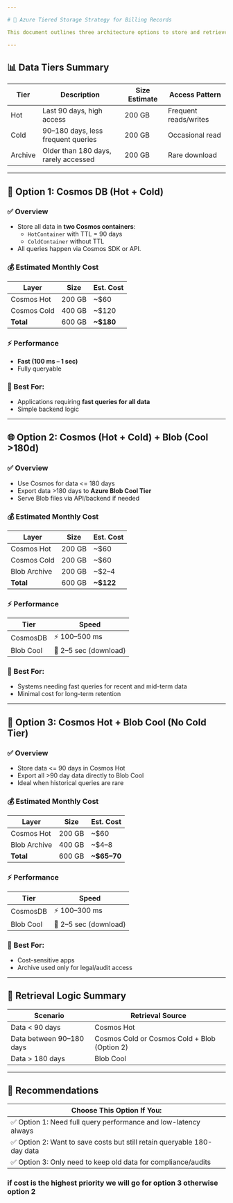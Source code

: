 ```yaml
---

# 💼 Azure Tiered Storage Strategy for Billing Records

This document outlines three architecture options to store and retrieve 2 million billing records (~300KB each), totaling ~600 GB, using **Azure Cosmos DB and Azure Blob Storage**. Each solution is **serverless, cost-optimized, and suitable for production workloads**.

---
```


## 📊 Data Tiers Summary

| Tier         | Description                         | Size Estimate | Access Pattern      |
|--------------|-------------------------------------|----------------|----------------------|
| Hot          | Last 90 days, high access           | 200 GB         | Frequent reads/writes|
| Cold         | 90–180 days, less frequent queries  | 200 GB         | Occasional read      |
| Archive      | Older than 180 days, rarely accessed| 200 GB         | Rare download        |

---

## 📁 Option 1: Cosmos DB (Hot + Cold)

### ✅ Overview
- Store all data in **two Cosmos containers**:
  - `HotContainer` with TTL = 90 days
  - `ColdContainer` without TTL
- All queries happen via Cosmos SDK or API.

### 💰 Estimated Monthly Cost
| Layer        | Size   | Est. Cost    |
|--------------|--------|--------------|
| Cosmos Hot   | 200 GB | ~$60         |
| Cosmos Cold  | 400 GB | ~$120        |
| **Total**    | 600 GB | **~$180**    |

### ⚡ Performance
- **Fast (100 ms – 1 sec)**
- Fully queryable

### 🧠 Best For:
- Applications requiring **fast queries for all data**
- Simple backend logic

---

## 🌐 Option 2: Cosmos (Hot + Cold) + Blob (Cool >180d)

### ✅ Overview
- Use Cosmos for data <= 180 days
- Export data >180 days to **Azure Blob Cool Tier**
- Serve Blob files via API/backend if needed

### 💰 Estimated Monthly Cost
| Layer        | Size   | Est. Cost    |
|--------------|--------|--------------|
| Cosmos Hot   | 200 GB | ~$60         |
| Cosmos Cold  | 200 GB | ~$60         |
| Blob Archive | 200 GB | ~$2–4        |
| **Total**    | 600 GB | **~$122**    |

### ⚡ Performance
| Tier      | Speed           |
|-----------|------------------|
| CosmosDB  | ⚡ 100–500 ms     |
| Blob Cool | 🐢 2–5 sec (download)

### 🧠 Best For:
- Systems needing fast queries for recent and mid-term data
- Minimal cost for long-term retention

---

## 🔽 Option 3: Cosmos Hot + Blob Cool (No Cold Tier)

### ✅ Overview
- Store data <= 90 days in Cosmos Hot
- Export all >90 day data directly to Blob Cool
- Ideal when historical queries are rare

### 💰 Estimated Monthly Cost
| Layer        | Size   | Est. Cost    |
|--------------|--------|--------------|
| Cosmos Hot   | 200 GB | ~$60         |
| Blob Archive | 400 GB | ~$4–8        |
| **Total**    | 600 GB | **~$65–70**  |

### ⚡ Performance
| Tier      | Speed           |
|-----------|------------------|
| CosmosDB  | ⚡ 100–300 ms     |
| Blob Cool | 🐢 2–5 sec (download)

### 🧠 Best For:
- Cost-sensitive apps
- Archive used only for legal/audit access

---

## 🔁 Retrieval Logic Summary

| Scenario                    | Retrieval Source       |
|-----------------------------|------------------------|
| Data < 90 days              | Cosmos Hot             |
| Data between 90–180 days    | Cosmos Cold or Cosmos Cold + Blob (Option 2) |
| Data > 180 days             | Blob Cool              |

---

## 🧠 Recommendations

| Choose This Option If You:                                           |
|---------------------------------------------------------------------|
| ✅ Option 1: Need full query performance and low-latency always      |
| ✅ Option 2: Want to save costs but still retain queryable 180-day data |
| ✅ Option 3: Only need to keep old data for compliance/audits        |



### if cost is the highest priority we will go for option 3 otherwise option 2

